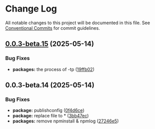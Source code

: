 # Change Log

All notable changes to this project will be documented in this file.
See [Conventional Commits](https://conventionalcommits.org) for commit guidelines.

## [0.0.3-beta.15](https://github.com/AnnieLiu-dino/keroro-cli/compare/@keroro-cli/command@0.0.3-beta.14...@keroro-cli/command@0.0.3-beta.15) (2025-05-14)

### Bug Fixes

- **packages:** the process of -tp ([19ffb02](https://github.com/AnnieLiu-dino/keroro-cli/commit/19ffb021c9d39d841aa3e0f04ef3d957650b254a))

## 0.0.3-beta.14 (2025-05-14)

### Bug Fixes

- **package:** publishconfig ([0f4d6ce](https://github.com/AnnieLiu-dino/keroro-cli/commit/0f4d6ce77d097977491feef25d30ae32bc177223))
- **package:** replace file to \* ([3bb47ec](https://github.com/AnnieLiu-dino/keroro-cli/commit/3bb47ec84c4ec1817e93dfb86c8a536b41f64adc))
- **packages:** remove npminstall & npmlog ([27246e5](https://github.com/AnnieLiu-dino/keroro-cli/commit/27246e5e20f2a84389871e108802655a8fe31ab9))
